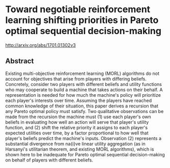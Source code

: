 # Toward negotiable reinforcement learning shifting priorities in Pareto optimal sequential decision-making
http://arxiv.org/abs/1701.01302v3
## Abstract
Existing multi-objective reinforcement learning (MORL) algorithms do not account for objectives that arise from players with differing beliefs. Concretely, consider two players with different beliefs and utility functions who may cooperate to build a machine that takes actions on their behalf. A representation is needed for how much the machine's policy will prioritize each player's interests over time. Assuming the players have reached common knowledge of their situation, this paper derives a recursion that any Pareto optimal policy must satisfy. Two qualitative observations can be made from the recursion the machine must (1) use each player's own beliefs in evaluating how well an action will serve that player's utility function, and (2) shift the relative priority it assigns to each player's expected utilities over time, by a factor proportional to how well that player's beliefs predict the machine's inputs. Observation (2) represents a substantial divergence from na\{i}ve linear utility aggregation (as in Harsanyi's utilitarian theorem, and existing MORL algorithms), which is shown here to be inadequate for Pareto optimal sequential decision-making on behalf of players with different beliefs.